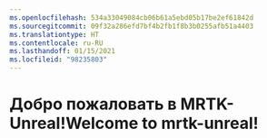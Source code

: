 ```yaml
---
ms.openlocfilehash: 534a33049084cb06b61a5ebd05b17be2ef61842d
ms.sourcegitcommit: 09f32a286efd7bf4b2fb1f8b3b0255afb51a4403
ms.translationtype: HT
ms.contentlocale: ru-RU
ms.lasthandoff: 01/15/2021
ms.locfileid: "98235803"
---
```

# <a name="welcome-to-mrtk-unreal"></a><span data-ttu-id="ae0d5-101">Добро пожаловать в MRTK-Unreal!</span><span class="sxs-lookup"><span data-stu-id="ae0d5-101">Welcome to mrtk-unreal!</span></span>